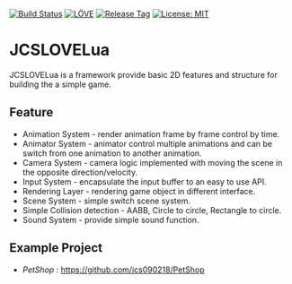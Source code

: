 [![Build Status](https://travis-ci.com/jcs090218/JCSLOVELua.svg?branch=master)](https://travis-ci.com/jcs090218/JCSLOVELua)
[![LÖVE](https://img.shields.io/badge/L%C3%96VE-0.10.2-olive.svg)](https://love2d.org/)
[![Release Tag](https://img.shields.io/github/tag/jcs090218/JCSLOVELua.svg?label=release)](https://github.com/jcs090218/JCSLOVELua/releases/latest)
[![License: MIT](https://img.shields.io/badge/License-MIT-yellow.svg)](https://opensource.org/licenses/MIT)

# JCSLOVELua

JCSLOVELua is a framework provide basic 2D features and structure for building
the a simple game.

## Feature

* Animation System - render animation frame by frame control by time.
* Animator System - animator control multiple animations and can be switch from one animation to another animation.
* Camera System - camera logic implemented with moving the scene in the opposite direction/velocity.
* Input System - encapsulate the input buffer to an easy to use API.
* Rendering Layer - rendering game object in different interface.
* Scene System - simple switch scene system.
* Simple Collision detection - AABB, Circle to circle, Rectangle to circle.
* Sound System - provide simple sound function.

## Example Project

* *PetShop* : https://github.com/jcs090218/PetShop
